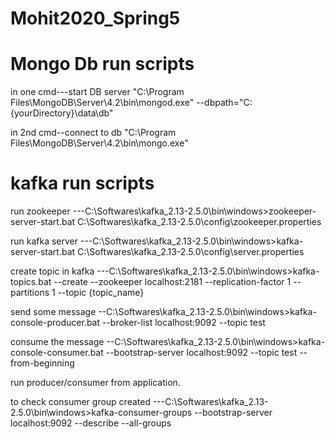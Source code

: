 # Mohit2020_Spring5


# Mongo Db run scripts

in one cmd---start DB server
"C:\Program Files\MongoDB\Server\4.2\bin\mongod.exe" --dbpath="C:\{yourDirectory}\data\db"

in 2nd cmd--connect to db
"C:\Program Files\MongoDB\Server\4.2\bin\mongo.exe"



# kafka run scripts

run zookeeper 
---C:\Softwares\kafka_2.13-2.5.0\bin\windows>zookeeper-server-start.bat C:\Softwares\kafka_2.13-2.5.0\config\zookeeper.properties

run kafka server
---C:\Softwares\kafka_2.13-2.5.0\bin\windows>kafka-server-start.bat C:\Softwares\kafka_2.13-2.5.0\config\server.properties

create topic in kafka
---C:\Softwares\kafka_2.13-2.5.0\bin\windows>kafka-topics.bat --create --zookeeper localhost:2181 --replication-factor 1 --partitions 1 --topic {topic_name}

send some message
--C:\Softwares\kafka_2.13-2.5.0\bin\windows>kafka-console-producer.bat --broker-list localhost:9092 --topic test 

consume the message
--C:\Softwares\kafka_2.13-2.5.0\bin\windows>kafka-console-consumer.bat --bootstrap-server localhost:9092 --topic test --from-beginning   

run producer/consumer from application.

to check consumer group created
---C:\Softwares\kafka_2.13-2.5.0\bin\windows>kafka-consumer-groups --bootstrap-server localhost:9092 --describe --all-groups
